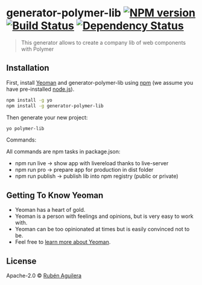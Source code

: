 # generator-polymer-lib [![NPM version][npm-image]][npm-url] [![Build Status][travis-image]][travis-url] [![Dependency Status][daviddm-image]][daviddm-url]
> This generator allows to create a company lib of web components with Polymer

## Installation

First, install [Yeoman](http://yeoman.io) and generator-polymer-lib using [npm](https://www.npmjs.com/) (we assume you have pre-installed [node.js](https://nodejs.org/)).

```bash
npm install -g yo
npm install -g generator-polymer-lib
```

Then generate your new project:

```bash
yo polymer-lib
```

Commands:

All commands are npm tasks in package.json:

* npm run live -> show app with livereload thanks to live-server
* npm run pro -> prepare app for production in dist folder
* npm run publish -> publish lib into npm registry (public or private)

## Getting To Know Yeoman

 * Yeoman has a heart of gold.
 * Yeoman is a person with feelings and opinions, but is very easy to work with.
 * Yeoman can be too opinionated at times but is easily convinced not to be.
 * Feel free to [learn more about Yeoman](http://yeoman.io/).

## License

Apache-2.0 © [Rubén Aguilera](www.adictosaltrabajo.com)


[npm-image]: https://badge.fury.io/js/generator-polymer-lib.svg
[npm-url]: https://npmjs.org/package/generator-polymer-lib
[travis-image]: https://travis-ci.org/raguilera82/generator-polymer-lib.svg?branch=master
[travis-url]: https://travis-ci.org/raguilera82/generator-polymer-lib
[daviddm-image]: https://david-dm.org/raguilera82/generator-polymer-lib.svg?theme=shields.io
[daviddm-url]: https://david-dm.org/raguilera82/generator-polymer-lib
